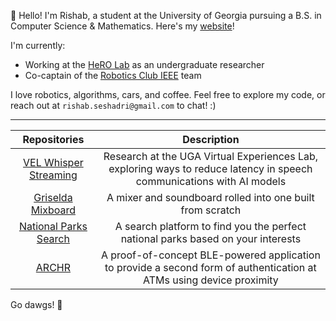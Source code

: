👋 Hello! I'm Rishab, a student at the University of Georgia pursuing a B.S. in Computer Science & Mathematics. Here's my [website](https://rishabseshadri.github.io/)!

I'm currently:
- Working at the [HeRO Lab](https://herolab.org/) as an undergraduate researcher
- Co-captain of the [Robotics Club IEEE](https://github.com/Robotics-IEEE/ieee-2025) team

I love robotics, algorithms, cars, and coffee. Feel free to explore my code, or reach out at `rishab.seshadri@gmail.com` to chat! :)

---------------------------------------
| Repositories | Description |
| :---:   | :---: |
| [VEL Whisper Streaming](https://github.com/RishabSeshadri/vel-whisper-streaming) | Research at the UGA Virtual Experiences Lab, exploring ways to reduce latency in speech communications with AI models  |
| [Griselda Mixboard](https://github.com/RishabSeshadri/GRISELDA) | A mixer and soundboard rolled into one built from scratch |
| [National Parks Search](https://github.com/RishabSeshadri/NationalParkSearch) | A search platform to find you the perfect national parks based on your interests |
| [ARCHR](https://github.com/RishabSeshadri/ARCHR) | A proof-of-concept BLE-powered application to provide a second form of authentication at ATMs using device proximity |

Go dawgs! 🐶
<!--
**RishabSeshadri/rishabseshadri** is a ✨ _special_ ✨ repository because its `README.md` (this file) appears on your GitHub profile.

Here are some ideas to get you started:

- 🔭 I’m currently working on ...
- 🌱 I’m currently learning ...
- 👯 I’m looking to collaborate on ...
- 🤔 I’m looking for help with ...
- 💬 Ask me about ...
- 📫 How to reach me: ...
- 😄 Pronouns: ...
- ⚡ Fun fact: ...
-->
